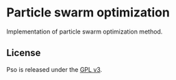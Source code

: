 # Particle swarm optimization

Implementation of particle swarm optimization method.

## License

Pso is released under the [GPL v3](http://www.gnu.org/licenses/gpl.html).
